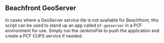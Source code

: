 ## Beachfront GeoServer

In cases where a GeoServer service tile is not available for Beachfront, this script can be used to stand up an app called `bf-geoserver` in a PCF environment for use. Simply run the JenkinsFile to push the application and create a PCF CUPS service if needed. 
